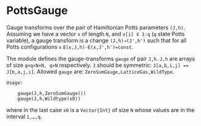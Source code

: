 # PottsGauge

Gauge transforms over the pair of Hamiltonian Potts parameters `(J,h)`. Assuming we have
a vector `x` of length `N`, and `x[i] ∈ 1:q` (`q` state Potts variable), a gauge transform
is a change `(J,h)→(J',h')` such that for all Potts configurations `x`
`E(x,J,h)-E(x,J',h')=const`.

The module defines  the gauge-transforms `gauge` of pair `J,h`. `J,h` are arrays of size `q×q×N×N, q×N` respectively. `J` should be symmetric: `J[a,b,i,j] == J[b,a,j,i]`. Allowed `gauge` are:  `ZeroSumGauge,LatticeGas,WildType`.

```
Usage:

    gauge(J,h,ZeroSumGauge())
    gauge(J,h,Wildtype(x0))
```
where in the last case `x0` is a `Vector{Int}` of size `N` whose values are in the interval `1,…,q`.
